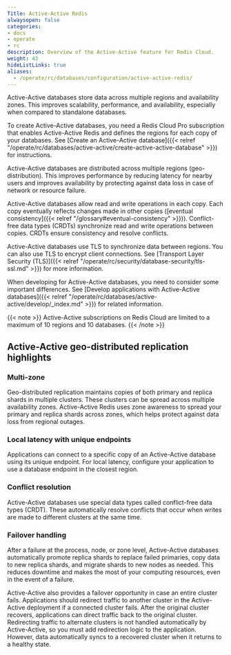 ```yaml
---
Title: Active-Active Redis
alwaysopen: false
categories:
- docs
- operate
- rc
description: Overview of the Active-Active feature for Redis Cloud.
weight: 43
hideListLinks: true
aliases: 
  - /operate/rc/databases/configuration/active-active-redis/
---
```


Active-Active databases store data across multiple regions and availability zones.  This improves scalability, performance, and availability, especially when compared to standalone databases.

To create Active-Active databases, you need a Redis Cloud Pro subscription that enables Active-Active Redis and defines the regions for each copy of your databases. See [Create an Active-Active database]({{< relref "/operate/rc/databases/active-active/create-active-active-database" >}}) for instructions.

Active-Active databases are distributed across multiple regions (geo-distribution).  This improves performance by reducing latency for nearby users and improves availability by protecting against data loss in case of network or resource failure.

Active-Active databases allow read and write operations in each copy.  Each copy eventually reflects changes made in other copies ([eventual consistency]({{< relref "/glossary#eventual-consistency" >}})).  Conflict-free data types (CRDTs) synchronize read and write operations between copies.  CRDTs ensure consistency and resolve conflicts.

Active-Active databases use TLS to synchronize data between regions.  You can also use TLS to encrypt client connections.  See [Transport Layer Security (TLS)]({{< relref "/operate/rc/security/database-security/tls-ssl.md" >}}) for more information.

When developing for Active-Active databases, you need to consider some important differences. See [Develop applications with Active-Active databases]({{< relref "/operate/rc/databases/active-active/develop/_index.md" >}}) for related information.

{{< note >}}
Active-Active subscriptions on Redis Cloud are limited to a maximum of 10 regions and 10 databases.
{{< /note >}}

## Active-Active geo-distributed replication highlights

### Multi-zone

Geo-distributed replication maintains copies of both primary and replica shards in multiple clusters. These clusters can be spread across multiple availability zones. Active-Active Redis uses zone awareness to spread your primary and replica shards across zones, which helps protect against data loss from regional outages.

### Local latency with unique endpoints

Applications can connect to a specific copy of an Active-Active database using its unique endpoint. For local latency, configure your application to use a database endpoint in the closest region.

### Conflict resolution

Active-Active databases use special data types called conflict-free data types (CRDT). These automatically resolve conflicts that occur when writes are made to different clusters at the same time.

### Failover handling

After a failure at the process, node, or zone level, Active-Active databases automatically promote replica shards to replace failed primaries, copy data to new replica shards, and migrate shards to new nodes as needed. This reduces downtime and makes the most of your computing resources, even in the event of a failure.  

Active-Active also provides a failover opportunity in case an entire cluster fails. Applications should redirect traffic to another cluster in the Active-Active deployment if a connected cluster fails. After the original cluster recovers, applications can direct traffic back to the original cluster. Redirecting traffic to alternate clusters is not handled automatically by Active-Active, so you must add redirection logic to the application. However, data automatically syncs to a recovered cluster when it returns to a healthy state.
